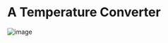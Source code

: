 # A Temperature Converter
![image](https://github.com/user-attachments/assets/0633dbd6-d498-4744-a7ea-3663ee0d7be8)
